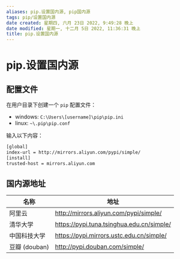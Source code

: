```yaml
---
aliases: pip.设置国内源, pip国内源
tags: pip/设置国内源
date created: 星期四, 六月 23日 2022, 9:49:28 晚上
date modified: 星期一, 十二月 5日 2022, 11:36:31 晚上
title: pip.设置国内源
---
```


# pip.设置国内源

## 配置文件

在用户目录下创建一个 `pip` 配置文件：

- windows: `C:\Users\[username]\pip\pip.ini`
- linux: `~\.pip\pip.conf`

输入以下内容：

```bash
[global]
index-url = http://mirrors.aliyun.com/pypi/simple/
[install]
trusted-host = mirrors.aliyun.com
```

## 国内源地址

| 名称          | 地址                                        |
| ------------- | ------------------------------------------- |
| 阿里云        | <http://mirrors.aliyun.com/pypi/simple/>    |
| 清华大学      | <https://pypi.tuna.tsinghua.edu.cn/simple/> |
| 中国科技大学  | <https://pypi.mirrors.ustc.edu.cn/simple/>  |
| 豆瓣 (douban) | <http://pypi.douban.com/simple/>            |
